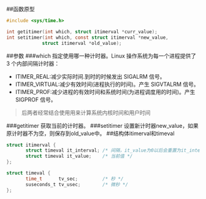 ##函数原型
```c
#include <sys/time.h>

int getitimer(int which, struct itimerval *curr_value);
int setitimer(int which, const struct itimerval *new_value,
             struct itimerval *old_value);
```
##参数
###which
指定使用哪一种计时器。Linux 操作系统为每一个进程提供了 3 个内部间隔计时器：
* ITIMER_REAL:减少实际时间.到时的时候发出 SIGALRM 信号。
* ITIMER_VIRTUAL:减少有效时间(进程执行的时间)。产生 SIGVTALRM 信号。
* ITIMER_PROF:减少进程的有效时间和系统时间(为进程调度用的时间)。产生 SIGPROF 信号。

>后两者经常结合使用用来计算系统内核时间和用户时间

###getitimer
获取当前的计时器。
###setitimer
设置新计时器new_value，如果原计时器不为空，则保存到old_value中。
##结构体itimerval和timeval
```c
struct itimerval {
       struct timeval it_interval; /* 间隔，it_value为0以后会重置为it_interval */
       struct timeval it_value;    /* 当前值 */
};

struct timeval {
       time_t      tv_sec;         /* 秒 */
       suseconds_t tv_usec;        /* 微秒 */
};
```
